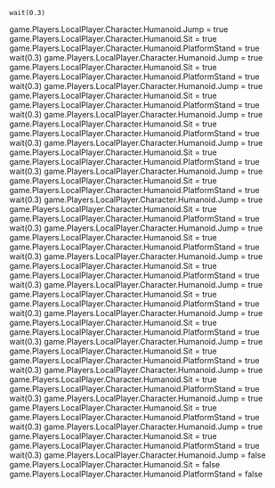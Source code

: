     wait(0.3)
game.Players.LocalPlayer.Character.Humanoid.Jump = true
game.Players.LocalPlayer.Character.Humanoid.Sit = true
game.Players.LocalPlayer.Character.Humanoid.PlatformStand = true
wait(0.3)
game.Players.LocalPlayer.Character.Humanoid.Jump = true
game.Players.LocalPlayer.Character.Humanoid.Sit = true
game.Players.LocalPlayer.Character.Humanoid.PlatformStand = true
wait(0.3)
game.Players.LocalPlayer.Character.Humanoid.Jump = true
game.Players.LocalPlayer.Character.Humanoid.Sit = true
game.Players.LocalPlayer.Character.Humanoid.PlatformStand = true
wait(0.3)
game.Players.LocalPlayer.Character.Humanoid.Jump = true
game.Players.LocalPlayer.Character.Humanoid.Sit = true
game.Players.LocalPlayer.Character.Humanoid.PlatformStand = true
    wait(0.3)
game.Players.LocalPlayer.Character.Humanoid.Jump = true
game.Players.LocalPlayer.Character.Humanoid.Sit = true
game.Players.LocalPlayer.Character.Humanoid.PlatformStand = true
wait(0.3)
game.Players.LocalPlayer.Character.Humanoid.Jump = true
game.Players.LocalPlayer.Character.Humanoid.Sit = true
game.Players.LocalPlayer.Character.Humanoid.PlatformStand = true
wait(0.3)
game.Players.LocalPlayer.Character.Humanoid.Jump = true
game.Players.LocalPlayer.Character.Humanoid.Sit = true
game.Players.LocalPlayer.Character.Humanoid.PlatformStand = true
wait(0.3)
game.Players.LocalPlayer.Character.Humanoid.Jump = true
game.Players.LocalPlayer.Character.Humanoid.Sit = true
game.Players.LocalPlayer.Character.Humanoid.PlatformStand = true
wait(0.3)
game.Players.LocalPlayer.Character.Humanoid.Jump = true
game.Players.LocalPlayer.Character.Humanoid.Sit = true
game.Players.LocalPlayer.Character.Humanoid.PlatformStand = true
wait(0.3)
game.Players.LocalPlayer.Character.Humanoid.Jump = true
game.Players.LocalPlayer.Character.Humanoid.Sit = true
game.Players.LocalPlayer.Character.Humanoid.PlatformStand = true
wait(0.3)
game.Players.LocalPlayer.Character.Humanoid.Jump = true
game.Players.LocalPlayer.Character.Humanoid.Sit = true
game.Players.LocalPlayer.Character.Humanoid.PlatformStand = true
wait(0.3)
game.Players.LocalPlayer.Character.Humanoid.Jump = true
game.Players.LocalPlayer.Character.Humanoid.Sit = true
game.Players.LocalPlayer.Character.Humanoid.PlatformStand = true
wait(0.3)
game.Players.LocalPlayer.Character.Humanoid.Jump = true
game.Players.LocalPlayer.Character.Humanoid.Sit = true
game.Players.LocalPlayer.Character.Humanoid.PlatformStand = true
wait(0.3)
game.Players.LocalPlayer.Character.Humanoid.Jump = true
game.Players.LocalPlayer.Character.Humanoid.Sit = true
game.Players.LocalPlayer.Character.Humanoid.PlatformStand = true
wait(0.3)
game.Players.LocalPlayer.Character.Humanoid.Jump = true
game.Players.LocalPlayer.Character.Humanoid.Sit = true
game.Players.LocalPlayer.Character.Humanoid.PlatformStand = true
wait(0.3)
game.Players.LocalPlayer.Character.Humanoid.Jump = false
game.Players.LocalPlayer.Character.Humanoid.Sit = false
game.Players.LocalPlayer.Character.Humanoid.PlatformStand = false
